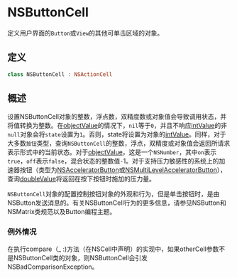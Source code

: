 # NSButtonCell

定义用户界面的`Button`或`View`的其他可单击区域的对象。

## 定义

```swift
class NSButtonCell : NSActionCell
```

## 概述

设置NSButtonCell对象的整数，浮点数，双精度数或对象值会导致调用状态，并将值转换为整数。在[objectValue]()的情况下，`nil`等于`0`，并且不响应[intValue]()的非`null`对象会将`state`设置为`1`。否则，state将设置为对象的[intValue]()。同样，对于大多数`按钮`类型，查询`NSButtonCell`的整数，浮点，双精度或对象值会返回所请求表示形式中的当前状态。对于[objectValue]()，这是一个`NSNumber`，其中`on`表示`true`，`off`表示`false`，混合状态的整数值`-`1。对于支持压力敏感性的系统上的加速器按钮（类型为[NSAcceleratorButton]()或[NSMultiLevelAcceleratorButton]()），查询[doubleValue]()将返回在按下按钮时施加的压力量。

`NSButtonCell`对象的配置控制按钮对象的外观和行为，但是单击按钮时，是由NSButton发送消息的。有关NSButtonCell行为的更多信息，请参见NSButton和NSMatrix类规范以及Button编程主题。

### 例外情况

在执行compare（_ :)方法（在NSCell中声明）的实现中，如果otherCell参数不是NSButtonCell类的对象，则NSButtonCell会引发NSBadComparisonException。